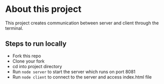 # About this project

This project creates communication between server and client through the terminal.

## Steps to run locally
- Fork this repo  
- Clone your fork  
- cd into project directory  
- Run `node server` to start the server which runs on port 8081
- Run `node client` to connect to the server and access index.html file  